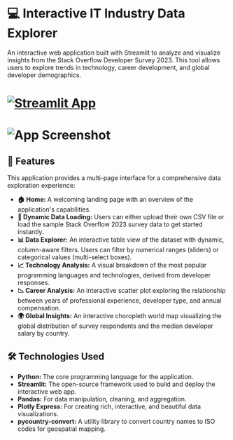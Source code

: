 # 💻 Interactive IT Industry Data Explorer

An interactive web application built with Streamlit to analyze and visualize insights from the Stack Overflow Developer Survey 2023. This tool allows users to explore trends in technology, career development, and global developer demographics.

# [![Streamlit App](https://static.streamlit.io/badges/streamlit_badge_black_white.svg)](https://your-streamlit-app-url.streamlit.app)  

# ![App Screenshot](https://i.imgur.com/your-screenshot-url.png)
 
## 🚀 Features

This application provides a multi-page interface for a comprehensive data exploration experience:

-   **🏠 Home:** A welcoming landing page with an overview of the application's capabilities.
-   **💾 Dynamic Data Loading:** Users can either upload their own CSV file or load the sample Stack Overflow 2023 survey data to get started instantly.
-   **📊 Data Explorer:** An interactive table view of the dataset with dynamic, column-aware filters. Users can filter by numerical ranges (sliders) or categorical values (multi-select boxes).
-   **📈 Technology Analysis:** A visual breakdown of the most popular programming languages and technologies, derived from developer responses.
-   **📉 Career Analysis:** An interactive scatter plot exploring the relationship between years of professional experience, developer type, and annual compensation.
-   **🌍 Global Insights:** An interactive choropleth world map visualizing the global distribution of survey respondents and the median developer salary by country.

## 🛠️ Technologies Used

-   **Python:** The core programming language for the application.
-   **Streamlit:** The open-source framework used to build and deploy the interactive web app.
-   **Pandas:** For data manipulation, cleaning, and aggregation.
-   **Plotly Express:** For creating rich, interactive, and beautiful data visualizations.
-   **pycountry-convert:** A utility library to convert country names to ISO codes for geospatial mapping.

 
